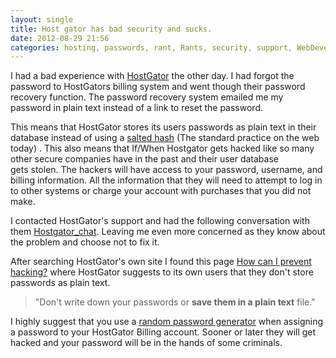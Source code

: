 ```yaml
---
layout: single
title: Host gator has bad security and sucks.
date: 2012-08-29 21:56
categories: hosting, passwords, rant, Rants, security, support, WebDevelopment, webdev
---
```

I had a bad experience with <a href="http://www.hostgator.com/">HostGator</a> the other day. I had forgot the password to HostGators billing system and went though their password recovery function. The password recovery system emailed me my password in plain text instead of a link to reset the password.

This means that HostGator stores its users passwords as plain text in their database instead of using a <a href="http://en.wikipedia.org/wiki/Salt_(cryptography)">salted hash</a> (The standard practice on the web today) . This also means that If/When Hostgator gets hacked like so many other secure companies have in the past and their user database gets stolen. The hackers will have access to your password, username, and billing information. All the information that they will need to attempt to log in to other systems or charge your account with purchases that you did not make.

I contacted HostGator's support and had the following conversation with them <a href="/public/uploads/2012/08/hostgator_chat.txt">Hostgator_chat</a>. Leaving me even more concerned as they know about the problem and choose not to fix it.

After searching HostGator's own site I found this page <a href="http://support.hostgator.com/articles/pre-sales-policies/security-abuse/how-can-i-prevent-hacking">How can I prevent hacking?</a> where HostGator suggests to its own users that they don't store passwords as plain text.
<blockquote>"Don't write down your passwords or <strong>save them in a plain text</strong> file."</blockquote>
I highly suggest that you use a <a href="https://www.grc.com/passwords.htm">random password generator</a> when assigning a password to your HostGator Billing account. Sooner or later they will get hacked and your password will be in the hands of some criminals.
